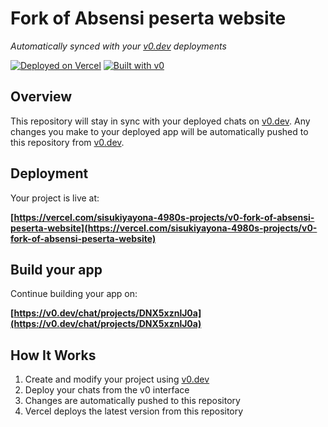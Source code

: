 # Fork of Absensi peserta website

*Automatically synced with your [v0.dev](https://v0.dev) deployments*

[![Deployed on Vercel](https://img.shields.io/badge/Deployed%20on-Vercel-black?style=for-the-badge&logo=vercel)](https://vercel.com/sisukiyayona-4980s-projects/v0-fork-of-absensi-peserta-website)
[![Built with v0](https://img.shields.io/badge/Built%20with-v0.dev-black?style=for-the-badge)](https://v0.dev/chat/projects/DNX5xznlJ0a)

## Overview

This repository will stay in sync with your deployed chats on [v0.dev](https://v0.dev).
Any changes you make to your deployed app will be automatically pushed to this repository from [v0.dev](https://v0.dev).

## Deployment

Your project is live at:

**[https://vercel.com/sisukiyayona-4980s-projects/v0-fork-of-absensi-peserta-website](https://vercel.com/sisukiyayona-4980s-projects/v0-fork-of-absensi-peserta-website)**

## Build your app

Continue building your app on:

**[https://v0.dev/chat/projects/DNX5xznlJ0a](https://v0.dev/chat/projects/DNX5xznlJ0a)**

## How It Works

1. Create and modify your project using [v0.dev](https://v0.dev)
2. Deploy your chats from the v0 interface
3. Changes are automatically pushed to this repository
4. Vercel deploys the latest version from this repository

